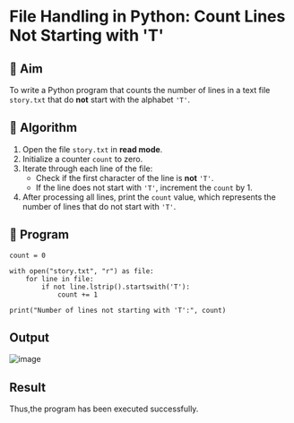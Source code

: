 # File Handling in Python: Count Lines Not Starting with 'T'

## 🎯 Aim
To write a Python program that counts the number of lines in a text file `story.txt` that do **not** start with the alphabet `'T'`.

## 🧠 Algorithm
1. Open the file `story.txt` in **read mode**.
2. Initialize a counter `count` to zero.
3. Iterate through each line of the file:
   - Check if the first character of the line is **not** `'T'`.
   - If the line does not start with `'T'`, increment the `count` by 1.
4. After processing all lines, print the `count` value, which represents the number of lines that do not start with `'T'`.

## 🧾 Program
```
count = 0

with open("story.txt", "r") as file:
    for line in file:
        if not line.lstrip().startswith('T'):
            count += 1

print("Number of lines not starting with 'T':", count)
```
## Output
![image](https://github.com/user-attachments/assets/da6ebca2-4e37-4db1-96f6-aef2c5635975)

## Result
Thus,the program has been executed successfully.
